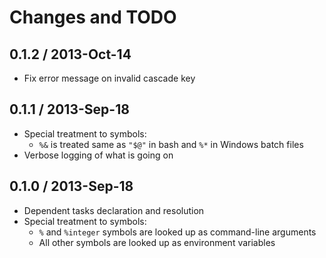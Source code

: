 # Changes and TODO


## 0.1.2 / 2013-Oct-14

* Fix error message on invalid cascade key

## 0.1.1 / 2013-Sep-18

* Special treatment to symbols:
   * `%&` is treated same as `"$@"` in bash and `%*` in Windows batch files
* Verbose logging of what is going on


## 0.1.0 / 2013-Sep-18

* Dependent tasks declaration and resolution
* Special treatment to symbols:
   * `%` and `%integer` symbols are looked up as command-line arguments
   * All other symbols are looked up as environment variables

